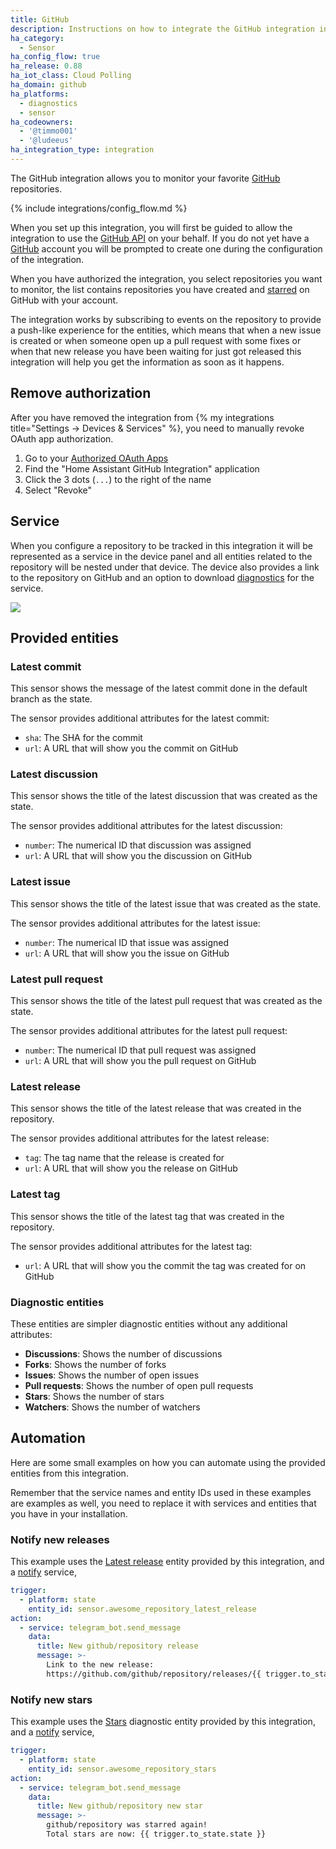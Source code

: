 ```yaml
---
title: GitHub
description: Instructions on how to integrate the GitHub integration into Home Assistant.
ha_category:
  - Sensor
ha_config_flow: true
ha_release: 0.88
ha_iot_class: Cloud Polling
ha_domain: github
ha_platforms:
  - diagnostics
  - sensor
ha_codeowners:
  - '@timmo001'
  - '@ludeeus'
ha_integration_type: integration
---
```


The GitHub integration allows you to monitor your favorite [GitHub](https://github.com/) repositories.

{% include integrations/config_flow.md %}

When you set up this integration, you will first be guided to allow the integration to use the [GitHub API](https://docs.github.com/en/rest) on your behalf. If you do not yet have a [GitHub](https://github.com/) account you will be prompted to create one during the configuration of the integration.

When you have authorized the integration, you select repositories you want to monitor, the list contains repositories you have created and [starred](https://github.com/stars) on GitHub with your account.

The integration works by subscribing to events on the repository to provide a push-like experience for the entities, which means that when a new issue is created or when someone open up a pull request with some fixes or when that new release you have been waiting for just got released this integration will help you get the information as soon as it happens.

## Remove authorization

After you have removed the integration from {% my integrations title="Settings -> Devices & Services" %}, you need to manually revoke OAuth app authorization.

1. Go to your [Authorized OAuth Apps](https://github.com/settings/applications)
2. Find the "Home Assistant GitHub Integration" application
3. Click the 3 dots (`...`) to the right of the name
4. Select "Revoke"

## Service

When you configure a repository to be tracked in this integration it will be represented as a service in the device panel and all entities related to the repository will be nested under that device. The device also provides a link to the repository on GitHub and an option to download [diagnostics](/integrations/diagnostics) for the service.

<picture>
  <source srcset="/images/integrations/github/service_dark.png" media="(prefers-color-scheme: dark)">
  <img src="/images/integrations/github/service_light.png">
  <p>
</picture>

## Provided entities

### Latest commit

This sensor shows the message of the latest commit done in the default branch as
the state.

The sensor provides additional attributes for the latest commit:

- `sha`: The SHA for the commit
- `url`: A URL that will show you the commit on GitHub

### Latest discussion

This sensor shows the title of the latest discussion that was created as the state.

The sensor provides additional attributes for the latest discussion:

- `number`: The numerical ID that discussion was assigned
- `url`: A URL that will show you the discussion on GitHub

### Latest issue

This sensor shows the title of the latest issue that was created as the state.

The sensor provides additional attributes for the latest issue:

- `number`: The numerical ID that issue was assigned
- `url`: A URL that will show you the issue on GitHub

### Latest pull request

This sensor shows the title of the latest pull request that was created as the state.

The sensor provides additional attributes for the latest pull request:

- `number`: The numerical ID that pull request was assigned
- `url`: A URL that will show you the pull request on GitHub

### Latest release

This sensor shows the title of the latest release that was created in the repository.

The sensor provides additional attributes for the latest release:

- `tag`: The tag name that the release is created for
- `url`: A URL that will show you the release on GitHub

### Latest tag

This sensor shows the title of the latest tag that was created in the repository.

The sensor provides additional attributes for the latest tag:

- `url`: A URL that will show you the commit the tag was created for on GitHub

### Diagnostic entities

These entities are simpler diagnostic entities without any additional attributes:

- **Discussions**: Shows the number of discussions
- **Forks**: Shows the number of forks
- **Issues**: Shows the number of open issues
- **Pull requests**: Shows the number of open pull requests
- **Stars**: Shows the number of stars
- **Watchers**: Shows the number of watchers

## Automation

Here are some small examples on how you can automate using the provided entities from this integration.

<div class="note">

Remember that the service names and entity IDs used in these examples are examples as well,
you need to replace it with services and entities that you have in your installation.

</div>

### Notify new releases

This example uses the [Latest release](#latest-release) entity provided by this integration, and a [notify](/integrations/notify) service,

```yaml
trigger:
  - platform: state
    entity_id: sensor.awesome_repository_latest_release
action:
  - service: telegram_bot.send_message
    data:
      title: New github/repository release
      message: >-
        Link to the new release:
        https://github.com/github/repository/releases/{{ trigger.to_state.state }}

```

### Notify new stars

This example uses the [Stars](#diagnostic-entities) diagnostic entity provided by this integration, and a [notify](/integrations/notify) service,

```yaml
trigger:
  - platform: state
    entity_id: sensor.awesome_repository_stars
action:
  - service: telegram_bot.send_message
    data:
      title: New github/repository new star
      message: >-
        github/repository was starred again!
        Total stars are now: {{ trigger.to_state.state }}
```
